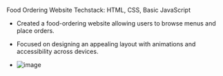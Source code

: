 Food Ordering Website
Techstack: HTML, CSS, Basic JavaScript

- Created a food-ordering website allowing users to browse menus and place orders.
- Focused on designing an appealing layout with animations and accessibility across devices.

- ![image](https://github.com/user-attachments/assets/e0c62571-bc05-4922-9372-4b1954e81173)
